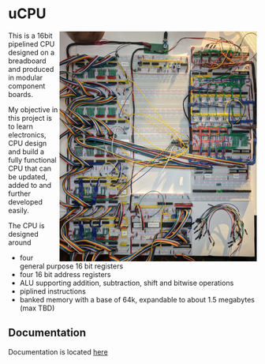 # uCPU

<img src="docs/static/img/breadboard.jpg" align="right"
     alt="Early version of the CPU on breadboards" width="400" height="466">

This is a 16bit pipelined CPU designed on a breadboard and produced in modular component boards.

My objective in this project is to learn electronics, CPU design and build a fully functional CPU that can be updated, added to and further developed easily.

The CPU is designed around
* four general purpose 16 bit registers
* four 16 bit address registers
* ALU supporting addition, subtraction, shift and bitwise operations
* piplined instructions
* banked memory with a base of 64k, expandable to about 1.5 megabytes (max TBD)

## Documentation

Documentation is located [here](https://crempp.github.io/ucpu)
